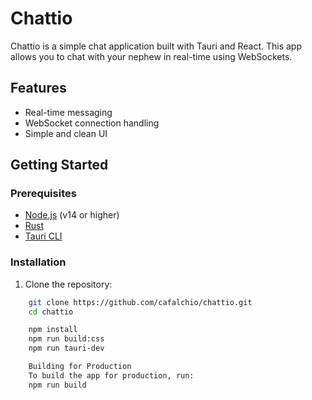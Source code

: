 # Chattio

Chattio is a simple chat application built with Tauri and React. This app allows you to chat with your nephew in real-time using WebSockets.

## Features

- Real-time messaging
- WebSocket connection handling
- Simple and clean UI

## Getting Started

### Prerequisites

- [Node.js](https://nodejs.org/) (v14 or higher)
- [Rust](https://www.rust-lang.org/tools/install)
- [Tauri CLI](https://tauri.app/v1/guides/getting-started/prerequisites/)

### Installation

1. Clone the repository:

```sh
    git clone https://github.com/cafalchio/chattio.git
    cd chattio

    npm install
    npm run build:css
    npm run tauri-dev

    Building for Production
    To build the app for production, run:
    npm run build